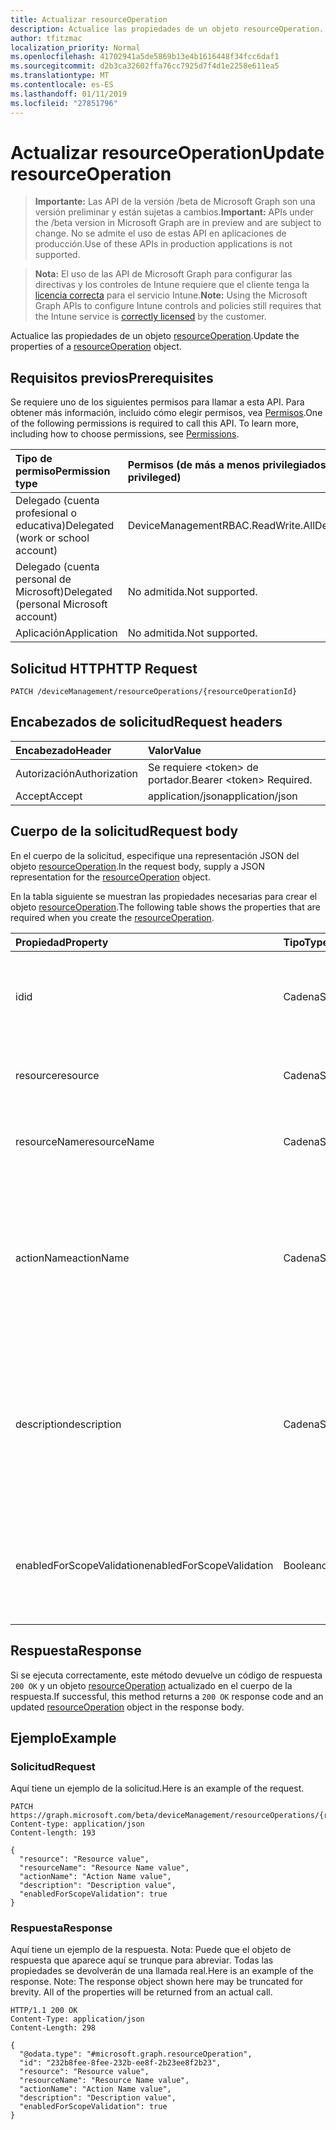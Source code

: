 ```yaml
---
title: Actualizar resourceOperation
description: Actualice las propiedades de un objeto resourceOperation.
author: tfitzmac
localization_priority: Normal
ms.openlocfilehash: 41702941a5de5869b13e4b1616448f34fcc6daf1
ms.sourcegitcommit: d2b3ca32602ffa76cc7925d7f4d1e2258e611ea5
ms.translationtype: MT
ms.contentlocale: es-ES
ms.lasthandoff: 01/11/2019
ms.locfileid: "27851796"
---
```

# <a name="update-resourceoperation"></a><span data-ttu-id="445cf-103">Actualizar resourceOperation</span><span class="sxs-lookup"><span data-stu-id="445cf-103">Update resourceOperation</span></span>

> <span data-ttu-id="445cf-104">**Importante:** Las API de la versión /beta de Microsoft Graph son una versión preliminar y están sujetas a cambios.</span><span class="sxs-lookup"><span data-stu-id="445cf-104">**Important:** APIs under the /beta version in Microsoft Graph are in preview and are subject to change.</span></span> <span data-ttu-id="445cf-105">No se admite el uso de estas API en aplicaciones de producción.</span><span class="sxs-lookup"><span data-stu-id="445cf-105">Use of these APIs in production applications is not supported.</span></span>

> <span data-ttu-id="445cf-106">**Nota:** El uso de las API de Microsoft Graph para configurar las directivas y los controles de Intune requiere que el cliente tenga la [licencia correcta](https://go.microsoft.com/fwlink/?linkid=839381) para el servicio Intune.</span><span class="sxs-lookup"><span data-stu-id="445cf-106">**Note:** Using the Microsoft Graph APIs to configure Intune controls and policies still requires that the Intune service is [correctly licensed](https://go.microsoft.com/fwlink/?linkid=839381) by the customer.</span></span>

<span data-ttu-id="445cf-107">Actualice las propiedades de un objeto [resourceOperation](../resources/intune-rbac-resourceoperation.md).</span><span class="sxs-lookup"><span data-stu-id="445cf-107">Update the properties of a [resourceOperation](../resources/intune-rbac-resourceoperation.md) object.</span></span>
## <a name="prerequisites"></a><span data-ttu-id="445cf-108">Requisitos previos</span><span class="sxs-lookup"><span data-stu-id="445cf-108">Prerequisites</span></span>
<span data-ttu-id="445cf-p102">Se requiere uno de los siguientes permisos para llamar a esta API. Para obtener más información, incluido cómo elegir permisos, vea [Permisos](/graph/permissions-reference).</span><span class="sxs-lookup"><span data-stu-id="445cf-p102">One of the following permissions is required to call this API. To learn more, including how to choose permissions, see [Permissions](/graph/permissions-reference).</span></span>

|<span data-ttu-id="445cf-111">Tipo de permiso</span><span class="sxs-lookup"><span data-stu-id="445cf-111">Permission type</span></span>|<span data-ttu-id="445cf-112">Permisos (de más a menos privilegiados)</span><span class="sxs-lookup"><span data-stu-id="445cf-112">Permissions (from most to least privileged)</span></span>|
|:---|:---|
|<span data-ttu-id="445cf-113">Delegado (cuenta profesional o educativa)</span><span class="sxs-lookup"><span data-stu-id="445cf-113">Delegated (work or school account)</span></span>|<span data-ttu-id="445cf-114">DeviceManagementRBAC.ReadWrite.All</span><span class="sxs-lookup"><span data-stu-id="445cf-114">DeviceManagementRBAC.ReadWrite.All</span></span>|
|<span data-ttu-id="445cf-115">Delegado (cuenta personal de Microsoft)</span><span class="sxs-lookup"><span data-stu-id="445cf-115">Delegated (personal Microsoft account)</span></span>|<span data-ttu-id="445cf-116">No admitida.</span><span class="sxs-lookup"><span data-stu-id="445cf-116">Not supported.</span></span>|
|<span data-ttu-id="445cf-117">Aplicación</span><span class="sxs-lookup"><span data-stu-id="445cf-117">Application</span></span>|<span data-ttu-id="445cf-118">No admitida.</span><span class="sxs-lookup"><span data-stu-id="445cf-118">Not supported.</span></span>|

## <a name="http-request"></a><span data-ttu-id="445cf-119">Solicitud HTTP</span><span class="sxs-lookup"><span data-stu-id="445cf-119">HTTP Request</span></span>
<!-- {
  "blockType": "ignored"
}
-->
``` http
PATCH /deviceManagement/resourceOperations/{resourceOperationId}
```

## <a name="request-headers"></a><span data-ttu-id="445cf-120">Encabezados de solicitud</span><span class="sxs-lookup"><span data-stu-id="445cf-120">Request headers</span></span>
|<span data-ttu-id="445cf-121">Encabezado</span><span class="sxs-lookup"><span data-stu-id="445cf-121">Header</span></span>|<span data-ttu-id="445cf-122">Valor</span><span class="sxs-lookup"><span data-stu-id="445cf-122">Value</span></span>|
|:---|:---|
|<span data-ttu-id="445cf-123">Autorización</span><span class="sxs-lookup"><span data-stu-id="445cf-123">Authorization</span></span>|<span data-ttu-id="445cf-124">Se requiere &lt;token&gt; de portador.</span><span class="sxs-lookup"><span data-stu-id="445cf-124">Bearer &lt;token&gt; Required.</span></span>|
|<span data-ttu-id="445cf-125">Accept</span><span class="sxs-lookup"><span data-stu-id="445cf-125">Accept</span></span>|<span data-ttu-id="445cf-126">application/json</span><span class="sxs-lookup"><span data-stu-id="445cf-126">application/json</span></span>|

## <a name="request-body"></a><span data-ttu-id="445cf-127">Cuerpo de la solicitud</span><span class="sxs-lookup"><span data-stu-id="445cf-127">Request body</span></span>
<span data-ttu-id="445cf-128">En el cuerpo de la solicitud, especifique una representación JSON del objeto [resourceOperation](../resources/intune-rbac-resourceoperation.md).</span><span class="sxs-lookup"><span data-stu-id="445cf-128">In the request body, supply a JSON representation for the [resourceOperation](../resources/intune-rbac-resourceoperation.md) object.</span></span>

<span data-ttu-id="445cf-129">En la tabla siguiente se muestran las propiedades necesarias para crear el objeto [resourceOperation](../resources/intune-rbac-resourceoperation.md).</span><span class="sxs-lookup"><span data-stu-id="445cf-129">The following table shows the properties that are required when you create the [resourceOperation](../resources/intune-rbac-resourceoperation.md).</span></span>

|<span data-ttu-id="445cf-130">Propiedad</span><span class="sxs-lookup"><span data-stu-id="445cf-130">Property</span></span>|<span data-ttu-id="445cf-131">Tipo</span><span class="sxs-lookup"><span data-stu-id="445cf-131">Type</span></span>|<span data-ttu-id="445cf-132">Descripción</span><span class="sxs-lookup"><span data-stu-id="445cf-132">Description</span></span>|
|:---|:---|:---|
|<span data-ttu-id="445cf-133">id</span><span class="sxs-lookup"><span data-stu-id="445cf-133">id</span></span>|<span data-ttu-id="445cf-134">Cadena</span><span class="sxs-lookup"><span data-stu-id="445cf-134">String</span></span>|<span data-ttu-id="445cf-135">Clave de la operación de recursos.</span><span class="sxs-lookup"><span data-stu-id="445cf-135">Key of the Resource Operation.</span></span> <span data-ttu-id="445cf-136">Solo lectura, generada automáticamente.</span><span class="sxs-lookup"><span data-stu-id="445cf-136">Read-only, automatically generated.</span></span>|
|<span data-ttu-id="445cf-137">resource</span><span class="sxs-lookup"><span data-stu-id="445cf-137">resource</span></span>|<span data-ttu-id="445cf-138">Cadena</span><span class="sxs-lookup"><span data-stu-id="445cf-138">String</span></span>|<span data-ttu-id="445cf-139">Categoría de recurso al que pertenece esta operación.</span><span class="sxs-lookup"><span data-stu-id="445cf-139">Resource category to which this Operation belongs.</span></span>|
|<span data-ttu-id="445cf-140">resourceName</span><span class="sxs-lookup"><span data-stu-id="445cf-140">resourceName</span></span>|<span data-ttu-id="445cf-141">Cadena</span><span class="sxs-lookup"><span data-stu-id="445cf-141">String</span></span>|<span data-ttu-id="445cf-142">Nombre del recurso en el que se realiza esta operación.</span><span class="sxs-lookup"><span data-stu-id="445cf-142">Name of the Resource this operation is performed on.</span></span>|
|<span data-ttu-id="445cf-143">actionName</span><span class="sxs-lookup"><span data-stu-id="445cf-143">actionName</span></span>|<span data-ttu-id="445cf-144">Cadena</span><span class="sxs-lookup"><span data-stu-id="445cf-144">String</span></span>|<span data-ttu-id="445cf-145">Tipo de acción que va a realizar esta operación.</span><span class="sxs-lookup"><span data-stu-id="445cf-145">Type of action this operation is going to perform.</span></span> <span data-ttu-id="445cf-146">El actionName debe ser conciso y limitado al menor número de palabras posible.</span><span class="sxs-lookup"><span data-stu-id="445cf-146">The actionName should be concise and limited to as few words as possible.</span></span>|
|<span data-ttu-id="445cf-147">description</span><span class="sxs-lookup"><span data-stu-id="445cf-147">description</span></span>|<span data-ttu-id="445cf-148">Cadena</span><span class="sxs-lookup"><span data-stu-id="445cf-148">String</span></span>|<span data-ttu-id="445cf-149">Descripción de la operación de recursos.</span><span class="sxs-lookup"><span data-stu-id="445cf-149">Description of the resource operation.</span></span> <span data-ttu-id="445cf-150">La descripción se usa en el texto al pasar el mouse para la operación si se muestra en Azure Portal.</span><span class="sxs-lookup"><span data-stu-id="445cf-150">The description is used in mouse-over text for the operation when shown in the Azure Portal.</span></span>|
|<span data-ttu-id="445cf-151">enabledForScopeValidation</span><span class="sxs-lookup"><span data-stu-id="445cf-151">enabledForScopeValidation</span></span>|<span data-ttu-id="445cf-152">Booleano</span><span class="sxs-lookup"><span data-stu-id="445cf-152">Boolean</span></span>|<span data-ttu-id="445cf-153">Determina si el permiso se valida para ámbitos definidos por la asignación de roles.</span><span class="sxs-lookup"><span data-stu-id="445cf-153">Determines whether the Permission is validated for Scopes defined per Role Assignment.</span></span>|



## <a name="response"></a><span data-ttu-id="445cf-154">Respuesta</span><span class="sxs-lookup"><span data-stu-id="445cf-154">Response</span></span>
<span data-ttu-id="445cf-155">Si se ejecuta correctamente, este método devuelve un código de respuesta `200 OK` y un objeto [resourceOperation](../resources/intune-rbac-resourceoperation.md) actualizado en el cuerpo de la respuesta.</span><span class="sxs-lookup"><span data-stu-id="445cf-155">If successful, this method returns a `200 OK` response code and an updated [resourceOperation](../resources/intune-rbac-resourceoperation.md) object in the response body.</span></span>

## <a name="example"></a><span data-ttu-id="445cf-156">Ejemplo</span><span class="sxs-lookup"><span data-stu-id="445cf-156">Example</span></span>
### <a name="request"></a><span data-ttu-id="445cf-157">Solicitud</span><span class="sxs-lookup"><span data-stu-id="445cf-157">Request</span></span>
<span data-ttu-id="445cf-158">Aquí tiene un ejemplo de la solicitud.</span><span class="sxs-lookup"><span data-stu-id="445cf-158">Here is an example of the request.</span></span>
``` http
PATCH https://graph.microsoft.com/beta/deviceManagement/resourceOperations/{resourceOperationId}
Content-type: application/json
Content-length: 193

{
  "resource": "Resource value",
  "resourceName": "Resource Name value",
  "actionName": "Action Name value",
  "description": "Description value",
  "enabledForScopeValidation": true
}
```

### <a name="response"></a><span data-ttu-id="445cf-159">Respuesta</span><span class="sxs-lookup"><span data-stu-id="445cf-159">Response</span></span>
<span data-ttu-id="445cf-p106">Aquí tiene un ejemplo de la respuesta. Nota: Puede que el objeto de respuesta que aparece aquí se trunque para abreviar. Todas las propiedades se devolverán de una llamada real.</span><span class="sxs-lookup"><span data-stu-id="445cf-p106">Here is an example of the response. Note: The response object shown here may be truncated for brevity. All of the properties will be returned from an actual call.</span></span>
``` http
HTTP/1.1 200 OK
Content-Type: application/json
Content-Length: 298

{
  "@odata.type": "#microsoft.graph.resourceOperation",
  "id": "232b8fee-8fee-232b-ee8f-2b23ee8f2b23",
  "resource": "Resource value",
  "resourceName": "Resource Name value",
  "actionName": "Action Name value",
  "description": "Description value",
  "enabledForScopeValidation": true
}
```





